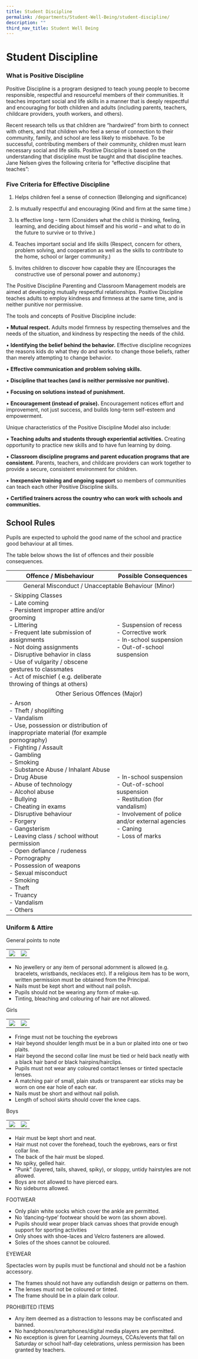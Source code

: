 ```yaml
---
title: Student Discipline
permalink: /departments/Student-Well-Being/student-discipline/
description: ""
third_nav_title: Student Well Being
---
```

# Student Discipline

### What is Positive Discipline

Positive Discipline is a program designed to teach young people to become responsible, respectful and resourceful members of their communities. It teaches important social and life skills in a manner that is deeply respectful and encouraging for both children and adults (including parents, teachers, childcare providers, youth workers, and others). 

Recent research tells us that children are “hardwired” from birth to connect with others, and that children who feel a sense of connection to their community, family, and school are less likely to misbehave. To be successful, contributing members of their community, children must learn necessary social and life skills. Positive Discipline is based on the understanding that discipline must be taught and that discipline teaches. Jane Nelsen gives the following criteria for “effective discipline that teaches”:

### Five Criteria for Effective Discipline

1) Helps children feel a sense of connection (Belonging and significance)

2) Is mutually respectful and encouraging (Kind and firm at the same time.)

3) Is effective long - term (Considers what the child is thinking, feeling, learning, and deciding about himself and his world – and what to do in the future to survive or to thrive.)

4) Teaches important social and life skills (Respect, concern for others, problem solving, and cooperation as well as the skills to contribute to the home, school or larger community.)

5) Invites children to discover how capable they are (Encourages the constructive use of personal power and autonomy.) 


The Positive Discipline Parenting and Classroom Management models are aimed at developing mutually respectful relationships. Positive Discipline teaches adults to employ kindness and firmness at the same time, and is neither punitive nor permissive.

The tools and concepts of Positive Discipline include:

• **Mutual respect.** Adults model firmness by respecting themselves and the needs of the situation, and kindness by respecting the needs of the child.

• **Identifying the belief behind the behavior.** Effective discipline recognizes the reasons kids do what they do and works to change those beliefs, rather than merely attempting to change behavior.

• **Effective communication and problem solving skills.**

• **Discipline that teaches (and is neither permissive nor punitive).**

• **Focusing on solutions instead of punishment.**

• **Encouragement (instead of praise).** Encouragement notices effort and improvement, not just success, and builds long-term self-esteem and empowerment.

Unique characteristics of the Positive Discipline Model also include:

• **Teaching adults and students through experiential activities.** Creating opportunity to practice new skills and to have fun learning by doing.

• **Classroom discipline programs and parent education programs that are consistent.** Parents, teachers, and childcare providers can work together to provide a secure, consistent environment for children.

• **Inexpensive training and ongoing support** so members of communities can teach each other Positive Discipline skills.

• **Certified trainers across the country who can work with schools and communities.**


## School Rules
Pupils are expected to uphold the good name of the school and practice good behaviour at all times.

The table below shows the list of offences and their possible consequences.


<table>
<thead>
  <tr>
    <th style="text-align: center;">Offence / Misbehaviour</th>
    <th style="text-align: center;">Possible Consequences</th>
  </tr>
</thead>
<tbody>
  <tr>
    <td colspan="2" style="text-align: center;">General Misconduct / Unacceptable Behaviour (Minor)</td>
  </tr>
  <tr>
    <td>- Skipping Classes<br>- Late coming<br>- Persistent improper attire and/or grooming<br>- Littering<br>- Frequent late submission of assignments<br>- Not doing assignments<br>- Disruptive behavior in class<br>- Use of vulgarity / obscene gestures to classmates<br>- Act of mischief ( e.g. deliberate throwing of things at others)</td>
    <td>- Suspension of recess<br>- Corrective work<br>- In-school suspension<br>- Out-of-school suspension</td>
  </tr>
  <tr>
    <td colspan="2" style="text-align: center;"> Other Serious Offences (Major)</td>
  </tr>
  <tr>
    <td>- Arson <br>- Theft / shoplifting <br>- Vandalism <br>- Use, possession or distribution of inappropriate material (for example pornography) <br>- Fighting / Assault <br>- Gambling <br>- Smoking <br>- Substance Abuse / Inhalant Abuse <br>- Drug Abuse <br>- Abuse of technology <br>- Alcohol abuse <br>- Bullying <br>- Cheating in exams <br>- Disruptive behaviour <br>- Forgery <br>- Gangsterism <br>- Leaving class / school without permission <br>- Open defiance / rudeness <br>- Pornography <br>- Possession of weapons <br>- Sexual misconduct <br>- Smoking <br>- Theft <br>- Truancy <br>- Vandalism <br>- Others</td>
    <td>- In-school suspension <br>- Out-of-school suspension<br>- Restitution (for vandalism)<br>- Involvement of police and/or external agencies<br>- Caning<br>- Loss of marks</td>
  </tr>
</tbody>
</table>


### Uniform & Attire

General points to note

|   |   |
|---|---|
| ![](/images/Departments/Student%20Discipline/Final%20Full%20Uniform.jpg)  | ![](/images/Departments/Student%20Discipline/Final%20PE%20attire.jpg)  |

* No jewellery or any item of personal adornment is allowed (e.g. bracelets, wristbands, necklaces etc). If a religious item has to be worn, written permission must be obtained from the Principal.
* Nails must be kept short and without nail polish.
* Pupils should not be wearing any form of make-up.
* Tinting, bleaching and colouring of hair are not allowed.

Girls

|   |   |
|---|---|
| ![](/images/Departments/Student%20Discipline/Girl%201.jpeg)  |  ![](/images/Departments/Student%20Discipline/Girl%202.jpeg)   |

* Fringe must not be touching the eyebrows
* Hair beyond shoulder length must be in a bun or plaited into one or two plaits.
* Hair beyond the second collar line must be tied or held back neatly with a black hair band or black hairpins/hairclips.
* Pupils must not wear any coloured contact lenses or tinted spectacle lenses.
* A matching pair of small, plain studs or transparent ear sticks may be worn on one ear hole of each ear.
* Nails must be short and without nail polish.
* Length of school skirts should cover the knee caps.
 
Boys
 
|   |   |
|---|---|
| ![](/images/Departments/Student%20Discipline/Boy%201.jpeg)  |  ![](/images/Departments/Student%20Discipline/Boy%202.jpeg)   |

* Hair must be kept short and neat.
* Hair must not cover the forehead, touch the eyebrows, ears or first collar line.
* The back of the hair must be sloped.
* No spiky, gelled hair.
* “Punk” (layered, tails, shaved, spiky), or sloppy, untidy hairstyles are not allowed.
* Boys are not allowed to have pierced ears.
* No sideburns allowed.


FOOTWEAR

* Only plain white socks which cover the ankle are permitted.
* No ‘dancing-type’ footwear should be worn (as shown above).
* Pupils should wear proper black canvas shoes that provide enough support for sporting activities
* Only shoes with shoe-laces and Velcro fasteners are allowed.
* Soles of the shoes cannot be coloured.

  

EYEWEAR 

Spectacles worn by pupils must be functional and should not be a fashion accessory.   
* The frames should not have any outlandish design or patterns on them.
* The lenses must not be coloured or tinted.
* The frame should be in a plain dark colour.


PROHIBITED ITEMS

* Any item deemed as a distraction to lessons may be confiscated and banned.
* No handphones/smartphones/digital media players are permitted. 
* No exception is given for Learning Journeys, CCAs/events that fall on Saturday or school half-day celebrations, unless permission has been granted by teachers.